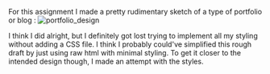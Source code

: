 For this assignment I made a pretty rudimentary sketch of a type of portfolio or blog :
![portfolio_design](https://github.com/otis425/OB-CS290/assets/71042122/1a33a8a8-5669-4d35-88fc-bf0a87c3ecef)

I think I did alright, but I definitely got lost trying to implement all my styling without adding a CSS file. I think I probably could've 
simplified this rough draft by just using raw html with minimal styling. To get it closer to the intended design though, I made an attempt with the styles.
